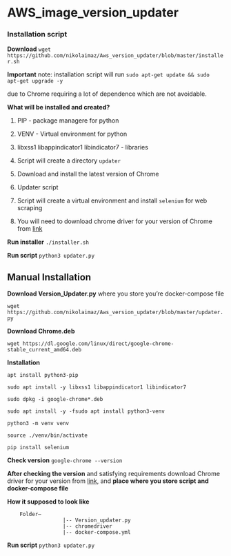 # AWS_image_version_updater

### Installation script

**Download** `wget https://github.com/nikolaimaz/Aws_version_updater/blob/master/installer.sh` 

**Important** note: installation script will run `sudo apt-get update && sudo apt-get upgrade -y` 

due to Chrome requiring a lot of dependence which are not avoidable.


**What will be installed and created?** 

1) PIP - package managere for python

2) VENV - Virtual environment for python 

3) libxss1 libappindicator1 libindicator7 - libraries

4) Script will create a directory `updater`

5) Download and install the latest version of Chrome

6) Updater script

7) Script will create a virtual environment and install `selenium` for web scraping 

8) You will need to download chrome driver for your version of Chrome from [link](https://chromedriver.chromium.org/downloads) 

**Run installer** `./installer.sh`

**Run script** `python3 updater.py`


## Manual Installation

**Download Version_Updater.py** where you store you’re docker-compose file

`wget https://github.com/nikolaimaz/Aws_version_updater/blob/master/updater.py`

**Download Chrome.deb**

`wget https://dl.google.com/linux/direct/google-chrome-stable_current_amd64.deb`

**Installation**

`apt install python3-pip`

`sudo apt install -y libxss1 libappindicator1 libindicator7`

`sudo dpkg -i google-chrome*.deb`

`sudo apt install -y -fsudo apt install python3-venv`

`python3 -m venv venv`

`source ./venv/bin/activate`

`pip install selenium`

**Check version**
`google-chrome --version`

**After checking the version** and satisfying requirements
download Chrome driver for your version from [link](https://chromedriver.chromium.org/downloads),
and  **place where you store script and docker-compose file**

**How it supposed to look like**

        Folder—
                      |-- Version_updater.py
                      |-- chromedriver
                      |-- docker-compose.yml

**Run script**
`python3 updater.py`

